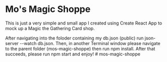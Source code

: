 # Mo's Magic Shoppe

This is just a very simple and small app I created using Create React App to mock up a Magic the Gathering Card shop.

After navigating into the foloder containing my db.json (public) run json-server --watch db.json. Then, in another Terminal window please navigate to the parent folder (mos-magic-shoppe) then run npm install. After that succeeds, please run npm start and enjoy! # mos-magic-shoppe
